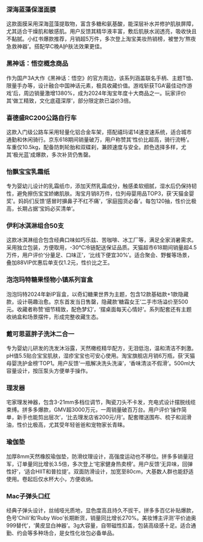### 深海蓝藻保湿面膜

这款面膜采用深海蓝藻提取物，富含多糖和氨基酸，能深层补水并修护肌肤屏障，尤其适合干燥肌和敏感肌。用户反馈其精华液丰富，敷后肌肤水润透亮，吸收快且不黏腻。小红书爆款推荐，月销超5万件，多次登上淘宝美妆热销榜，被誉为‘熬夜急救神器’。搭配早C晚A护肤法效果更佳。

### 黑神话：悟空概念商品

作为国产3A大作《黑神话：悟空》的官方周边，该系列涵盖联名手柄、主题T恤、限量手办等，设计融合中国神话元素，极具收藏价值。游戏斩获TGA‘最佳动作游戏’后，周边销量激增1380%，成为2024年淘宝年度十大商品之一。玩家评价其‘做工精致，文化底蕴深厚’，部分限定款已溢价3倍。

### 喜德盛RC200公路自行车

这款入门级公路车采用轻量化铝合金车架，搭配禧玛诺14速变速系统，适合城市通勤和休闲骑行。京东618期间销量破万，用户称赞其‘性价比超高，骑行流畅’。车重仅10.5kg，配备防刺轮胎和双碟刹，兼顾速度与安全。颜色选择多样，尤其‘极光蓝’成爆款，多次补货仍售罄。

### 怡飘宝宝乳霜纸

专为婴幼儿设计的乳霜纸巾，添加天然乳霜成分，触感柔软细腻，湿水后仍保持韧性，避免擦伤宝宝娇嫩肌肤。淘宝月销8万件，位列母婴用品TOP3，获‘天猫金婴奖’。妈妈们反馈‘感冒时擤鼻子不红不痛’，‘家庭囤货必备’。每包120抽，性价比极高，长期占据‘宝妈必买清单’。

### 伊利冰淇淋组合50支

这款冰淇淋组合包含经典口味如巧乐兹、苦咖啡、冰工厂等，满足全家消暑需求。采用独立包装，方便取用，-30℃冷链配送保证品质。天猫超市618期间销量超4.5万件，用户评价‘分量足、口味正’，‘比线下便宜30%’。适合聚会、野餐等场景，叠加88VIP优惠后单支仅1.2元，性价比之王。

### 泡泡玛特糖果怪物小镇系列盲盒

泡泡玛特2024年新IP盲盒，以奇幻糖果世界为主题，包含12款基础款+1款隐藏款，设计萌趣治愈。京东首发当日售罄，隐藏款‘糖霜女王’二手市场溢价至500元。收藏者称赞‘细节精致，配色梦幻’，‘摆桌面每天心情好’。系列配套还有主题收纳盒和场景摆件，形成完整收藏生态。

### 戴可思蓝胖子洗沐二合一

专为婴幼儿研发的洗发沐浴露，天然橄榄精华配方，无泪低泡，温和清洁不刺激。pH值5.5贴合宝宝肌肤，湿疹宝宝也可安心使用。淘宝旗舰店月销6万瓶，获‘天猫母婴洗护金榜’TOP1。用户反馈‘一瓶解决洗头洗澡’，‘香味清淡不假滑’。500ml大容量设计，按压泵头方便单手操作。

### 理发器

宅家理发神器，包含3-21mm多档位调节，陶瓷刀头不卡发，充电式设计摆脱线缆束缚。拼多多爆款，GMV超3000万元，一周销量破百万台。用户评价‘操作简单，新手也能剪出层次’，‘比去理发店省200元/月’。配套赠送围布、梳子和润滑油，性价比极高，尤其受年轻爸爸和宠物家长青睐。

### 瑜伽垫

加厚8mm天然橡胶瑜伽垫，防滑纹理设计，高强度运动也不移位。拼多多销量冠军，订单量同比增长3.5倍，多次登上‘宅家健身热卖榜’。用户反馈‘无异味，回弹性好’，‘适合HIIT和普拉提’。双面防滑设计，加宽至80cm，大基数人群也能舒适使用。卷起后仅水杯大小，方便收纳。

### Mac子弹头口红

经典子弹头设计，丝绒哑光质地，显色度高且持久不拔干。拼多多百亿补贴爆款，色号‘Chili’和‘Ruby Woo’长期断货，销量同比增长270%。美妆博主评测‘平价迪奥999替代’，‘黄皮显白神器’。3g大容量，自带磁性扣盖，包装高级感十足。适合通勤、约会等多种场合，是女性化妆包必备单品。